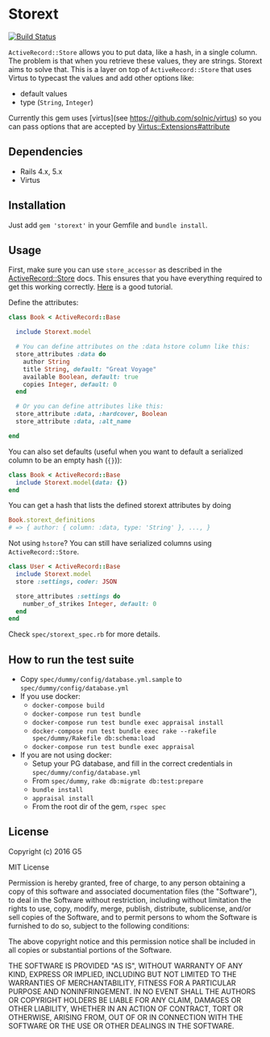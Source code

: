 # Storext

[![Build Status](https://travis-ci.org/G5/storext.svg?branch=master)](https://travis-ci.org/G5/storext)

`ActiveRecord::Store` allows you to put data, like a hash, in a single column. The problem is that when you retrieve these values, they are strings. Storext aims to solve that. This is a layer on top of `ActiveRecord::Store` that uses Virtus to typecast the values and add other options like:

* default values
* type (`String`, `Integer`)

Currently this gem uses [virtus](see https://github.com/solnic/virtus) so you can pass options that are accepted by [Virtus::Extensions#attribute](https://github.com/solnic/virtus#using-virtus-with-classes)

## Dependencies

  * Rails 4.x, 5.x
  * Virtus

## Installation

Just add `gem 'storext'` in your Gemfile and `bundle install`.

## Usage

First, make sure you can use `store_accessor` as described in the [ActiveRecord::Store][active_record_store] docs. This ensures that you have everything required to get this working correctly. [Here](https://mikecoutermarsh.com/using-hstore-with-rails-4/) is a good tutorial.

Define the attributes:

```ruby
class Book < ActiveRecord::Base

  include Storext.model

  # You can define attributes on the :data hstore column like this:
  store_attributes :data do
    author String
    title String, default: "Great Voyage"
    available Boolean, default: true
    copies Integer, default: 0
  end

  # Or you can define attributes like this:
  store_attribute :data, :hardcover, Boolean
  store_attribute :data, :alt_name

end
```

You can also set defaults (useful when you want to default a serialized column to be an empty hash (`{}`)):

```ruby
class Book < ActiveRecord::Base
  include Storext.model(data: {})
end
```

You can get a hash that lists the defined storext attributes by doing

```ruby
Book.storext_definitions
# => { author: { column: :data, type: 'String' }, ..., }
```

Not using `hstore`? You can still have serialized columns using `ActiveRecord::Store`.

```ruby
class User < ActiveRecord::Base
  include Storext.model
  store :settings, coder: JSON

  store_attributes :settings do
    number_of_strikes Integer, default: 0
  end
end
```

Check `spec/storext_spec.rb` for more details.

## How to run the test suite

- Copy `spec/dummy/config/database.yml.sample` to `spec/dummy/config/database.yml`
- If you use docker:
  - `docker-compose build`
  - `docker-compose run test bundle`
  - `docker-compose run test bundle exec appraisal install`
  - `docker-compose run test bundle exec rake --rakefile spec/dummy/Rakefile db:schema:load`
  - `docker-compose run test bundle exec appraisal`
- If you are not using docker:
  - Setup your PG database, and fill in the correct credentials in `spec/dummy/config/database.yml`
  - From `spec/dummy`, `rake db:migrate db:test:prepare`
  - `bundle install`
  - `appraisal install`
  - From the root dir of the gem, `rspec spec`

## License

Copyright (c) 2016 G5

MIT License

Permission is hereby granted, free of charge, to any person obtaining a copy of this software and associated documentation files (the "Software"), to deal in the Software without restriction, including without limitation the rights to use, copy, modify, merge, publish, distribute, sublicense, and/or sell copies of the Software, and to permit persons to whom the Software is furnished to do so, subject to the following conditions:

The above copyright notice and this permission notice shall be included in all copies or substantial portions of the Software.

THE SOFTWARE IS PROVIDED "AS IS", WITHOUT WARRANTY OF ANY KIND, EXPRESS OR IMPLIED, INCLUDING BUT NOT LIMITED TO THE WARRANTIES OF MERCHANTABILITY, FITNESS FOR A PARTICULAR PURPOSE AND NONINFRINGEMENT. IN NO EVENT SHALL THE AUTHORS OR COPYRIGHT HOLDERS BE LIABLE FOR ANY CLAIM, DAMAGES OR OTHER LIABILITY, WHETHER IN AN ACTION OF CONTRACT, TORT OR OTHERWISE, ARISING FROM, OUT OF OR IN CONNECTION WITH THE SOFTWARE OR THE USE OR OTHER DEALINGS IN THE SOFTWARE.

  [active_record_store]: http://api.rubyonrails.org/classes/ActiveRecord/Store.html
